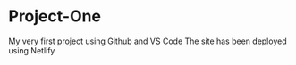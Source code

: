 # Project-One
My very first project using Github and VS Code
The site has been deployed using Netlify
